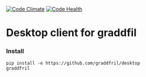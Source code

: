 [![Code Climate](https://codeclimate.com/github/graddfil/desktop/badges/gpa.svg)](https://codeclimate.com/github/graddfil/desktop)
[![Code Health](https://landscape.io/github/graddfril/desktop/master/landscape.svg?style=flat)](https://landscape.io/github/graddfril/desktop/master)

# Desktop client for graddfil
### Install
```
pip install -e https://github.com/graddfril/desktop
graddfril
```
